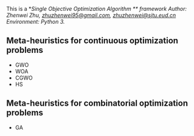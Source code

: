 This is a **Single Objective Optimization Algorithm ** framework
Author: Zhenwei Zhu, zhuzhenwei95@gmail.com, zhuzhenwei@sjtu.eud.cn
Environment: Python 3.*

## Meta-heuristics for continuous optimization problems

* GWO
* WOA
* CGWO
* HS

## Meta-heuristics for combinatorial optimization problems

* GA